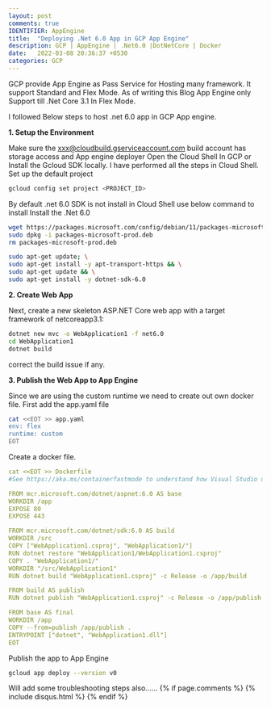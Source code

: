 ```yaml
---
layout: post
comments: true
IDENTIFIER: AppEngine 
title:  "Deploying .Net 6.0 App in GCP App Engine"
description: GCP | AppEngine | .Net6.0 |DotNetCore | Docker 
date:   2022-03-08 20:36:37 +0530
categories: GCP
---
```

GCP provide App Engine as Pass Service for Hosting many framework. It support Standard and Flex Mode.
As of writing this Blog App Engine only Support till .Net Core 3.1 In Flex Mode.

I followed Below steps to host .net 6.0 app in GCP App engine.

**1. Setup the Environment**

Make sure the xxx@cloudbuild.gserviceaccount.com build account has storage access and App engine deployer 
Open the Cloud Shell In GCP or Install the Gcloud SDK locally. I have performed all the steps in Cloud Shell. 
 Set up the default project 
 ```bash
 gcloud config set project <PROJECT_ID>
 ```
 By default .net 6.0 SDK is not install in Cloud Shell use below command to install Install the .Net 6.0

 ```bash
wget https://packages.microsoft.com/config/debian/11/packages-microsoft-prod.deb -O packages-microsoft-prod.deb
sudo dpkg -i packages-microsoft-prod.deb
rm packages-microsoft-prod.deb
 ```
  ```bash
sudo apt-get update; \
  sudo apt-get install -y apt-transport-https && \
  sudo apt-get update && \
  sudo apt-get install -y dotnet-sdk-6.0
 ```
 
 **2. Create Web App**

 Next, create a new skeleton ASP.NET Core web app with a target framework of netcoreapp3.1:
 ```bash
dotnet new mvc -o WebApplication1 -f net6.0
cd WebApplication1
dotnet build
```
correct the build issue if any.

 **3. Publish the Web App to App Engine**

 Since we are using the custom runtime we need to create out own docker file. 
 First add the app.yaml file 
 ```bash
cat <<EOT >> app.yaml
env: flex
runtime: custom
EOT
```
Create a docker file.

 ```yaml
cat <<EOT >> Dockerfile
#See https://aka.ms/containerfastmode to understand how Visual Studio uses this Dockerfile to build your images for faster debugging.

FROM mcr.microsoft.com/dotnet/aspnet:6.0 AS base
WORKDIR /app
EXPOSE 80
EXPOSE 443

FROM mcr.microsoft.com/dotnet/sdk:6.0 AS build
WORKDIR /src
COPY ["WebApplication1.csproj", "WebApplication1/"]
RUN dotnet restore "WebApplication1/WebApplication1.csproj"
COPY . "WebApplication1/"
WORKDIR "/src/WebApplication1"
RUN dotnet build "WebApplication1.csproj" -c Release -o /app/build

FROM build AS publish
RUN dotnet publish "WebApplication1.csproj" -c Release -o /app/publish

FROM base AS final
WORKDIR /app
COPY --from=publish /app/publish .
ENTRYPOINT ["dotnet", "WebApplication1.dll"]
EOT
```
 Publish the app to App Engine
 ```bash
gcloud app deploy --version v0
```

Will add some troubleshooting steps also......
{% if page.comments %} {% include disqus.html %} {% endif %}
